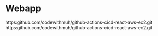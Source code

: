 # Webapp
https:github.com/codewithmuh/github-actions-cicd-react-aws-ec2.git
https:github.com/codewithmuh/github-actions-cicd-react-aws-ec2.git

